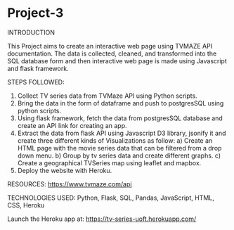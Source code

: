 # Project-3


INTRODUCTION

This Project aims to create an interactive web page using TVMAZE API documentation. The data is collected, cleaned, and transformed into the SQL database form and then interactive web page is made using Javascript and flask framework.

STEPS FOLLOWED:
1) Collect TV series data from TVMaze API using Python scripts.
2) Bring the data in the form of dataframe and push to postgresSQL using python scripts.
3) Using flask framework, fetch the data from postgresSQL database and create an API link for creating an app.
5) Extract the data from flask API using Javascript D3 library, jsonify it and create three different kinds of    Visualizations as follow:
  a) Create an HTML page with the movie series data that can be filtered from a drop down menu.
  b) Group by tv series data and create different graphs.
  c) Create a geographical TVSeries map using leaflet and mapbox.
6) Deploy the website with Heroku.

RESOURCES:
https://www.tvmaze.com/api

TECHNOLOGIES USED: Python, Flask, SQL, Pandas, JavaScript, HTML, CSS, Heroku


Launch the Heroku app at: https://tv-series-uoft.herokuapp.com/























